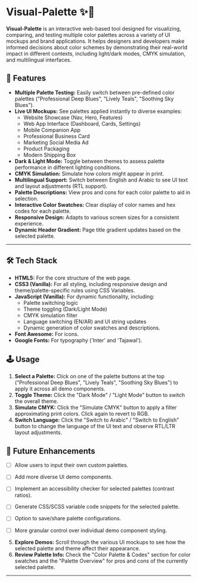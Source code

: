 # Visual-Palette ✨🎨

**Visual-Palette** is an interactive web-based tool designed for visualizing, comparing, and testing multiple color palettes across a variety of UI mockups and brand applications. It helps designers and developers make informed decisions about color schemes by demonstrating their real-world impact in different contexts, including light/dark modes, CMYK simulation, and multilingual interfaces.

## 🌟 Features

*   **Multiple Palette Testing:** Easily switch between pre-defined color palettes ("Professional Deep Blues", "Lively Teals", "Soothing Sky Blues").
*   **Live UI Mockups:** See palettes applied instantly to diverse examples:
    *   Website Showcase (Nav, Hero, Features)
    *   Web App Interface (Dashboard, Cards, Settings)
    *   Mobile Companion App
    *   Professional Business Card
    *   Marketing Social Media Ad
    *   Product Packaging
    *   Modern Shipping Box
*   **Dark & Light Mode:** Toggle between themes to assess palette performance in different lighting conditions.
*   **CMYK Simulation:** Simulate how colors might appear in print.
*   **Multilingual Support:** Switch between English and Arabic to see UI text and layout adjustments (RTL support).
*   **Palette Descriptions:** View pros and cons for each color palette to aid in selection.
*   **Interactive Color Swatches:** Clear display of color names and hex codes for each palette.
*   **Responsive Design:** Adapts to various screen sizes for a consistent experience.
*   **Dynamic Header Gradient:** Page title gradient updates based on the selected palette.

---

## 🛠️ Tech Stack

*   **HTML5:** For the core structure of the web page.
*   **CSS3 (Vanilla):** For all styling, including responsive design and theme/palette-specific rules using CSS Variables.
*   **JavaScript (Vanilla):** For dynamic functionality, including:
    *   Palette switching logic
    *   Theme toggling (Dark/Light Mode)
    *   CMYK simulation filter
    *   Language switching (EN/AR) and UI string updates
    *   Dynamic generation of color swatches and descriptions.
*   **Font Awesome:** For icons.
*   **Google Fonts:** For typography ('Inter' and 'Tajawal').


## 🕹️ Usage

1.  **Select a Palette:** Click on one of the palette buttons at the top ("Professional Deep Blues", "Lively Teals", "Soothing Sky Blues") to apply it across all demo components.
2.  **Toggle Theme:** Click the "Dark Mode" / "Light Mode" button to switch the overall theme.
3.  **Simulate CMYK:** Click the "Simulate CMYK" button to apply a filter approximating print colors. Click again to revert to RGB.
4.  **Switch Language:** Click the "Switch to Arabic" / "Switch to English" button to change the language of the UI text and observe RTL/LTR layout adjustments.


## 🔮 Future Enhancements

*   [ ] Allow users to input their own custom palettes.
*   [ ] Add more diverse UI demo components.
*   [ ] Implement an accessibility checker for selected palettes (contrast ratios).
*   [ ] Generate CSS/SCSS variable code snippets for the selected palette.
*   [ ] Option to save/share palette configurations.
*   [ ] More granular control over individual demo component styling.


5.  **Explore Demos:** Scroll through the various UI mockups to see how the selected palette and theme affect their appearance.
6.  **Review Palette Info:** Check the "Color Palette & Codes" section for color swatches and the "Palette Overview" for pros and cons of the currently selected palette.

---

